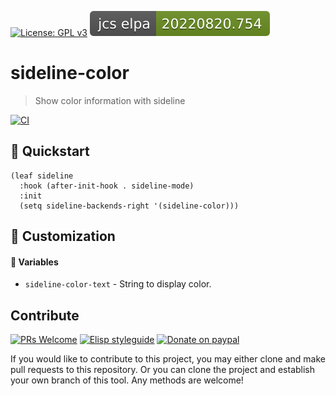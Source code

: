 [![License: GPL v3](https://img.shields.io/badge/License-GPL%20v3-blue.svg)](https://www.gnu.org/licenses/gpl-3.0)
[![JCS-ELPA](https://raw.githubusercontent.com/jcs-emacs/badges/master/elpa/v/sideline-color.svg)](https://jcs-emacs.github.io/jcs-elpa/#/sideline-color)

# sideline-color
> Show color information with sideline

[![CI](https://github.com/emacs-sideline/sideline-color/actions/workflows/test.yml/badge.svg)](https://github.com/emacs-sideline/sideline-color/actions/workflows/test.yml)

## 🔨 Quickstart

```elisp
(leaf sideline
  :hook (after-init-hook . sideline-mode)
  :init
  (setq sideline-backends-right '(sideline-color)))
```

## 🔧 Customization

#### 🧪 Variables

* `sideline-color-text` - String to display color.

## Contribute

[![PRs Welcome](https://img.shields.io/badge/PRs-welcome-brightgreen.svg)](http://makeapullrequest.com)
[![Elisp styleguide](https://img.shields.io/badge/elisp-style%20guide-purple)](https://github.com/bbatsov/emacs-lisp-style-guide)
[![Donate on paypal](https://img.shields.io/badge/paypal-donate-1?logo=paypal&color=blue)](https://www.paypal.me/jcs090218)

If you would like to contribute to this project, you may either
clone and make pull requests to this repository. Or you can
clone the project and establish your own branch of this tool.
Any methods are welcome!
